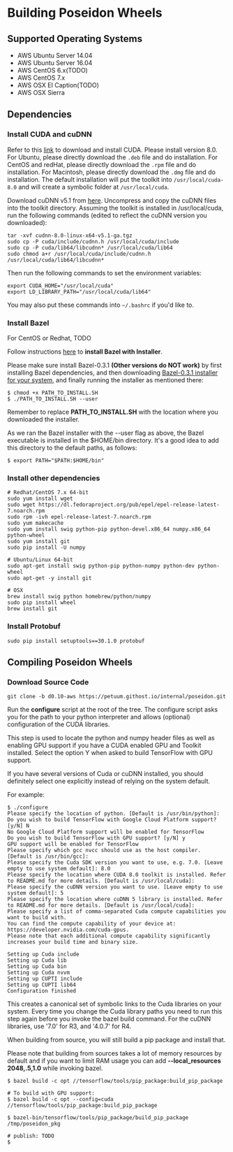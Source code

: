 # Building Poseidon Wheels

## Supported Operating Systems
- AWS Ubuntu Server 14.04
- AWS Ubuntu Server 16.04
- AWS CentOS 6.x(TODO)
- AWS CentOS 7.x
- AWS OSX EI Caption(TODO)
- AWS OSX Sierra

## Dependencies
### Install CUDA and cuDNN
Refer to this [link](https://developer.nvidia.com/cuda-downloads) to download and install CUDA. Please install version 8.0. For Ubuntu, please directly download the `.deb` file and do installation. For CentOS and redHat, please directly download the `.rpm` file and do installation. For Macintosh, please directly download the `.dmg` file and do installation. The default installation will put the toolkit into `/usr/local/cuda-8.0` and will create a symbolic folder at `/usr/local/cuda`.

Download cuDNN v5.1 from [here](https://developer.nvidia.com/cudnn). Uncompress and copy the cuDNN files into the toolkit directory. Assuming the toolkit is installed in /usr/local/cuda, run the following commands (edited to reflect the cuDNN version you downloaded):
```
tar -xvf cudnn-8.0-linux-x64-v5.1-ga.tgz
sudo cp -P cuda/include/cudnn.h /usr/local/cuda/include
sudo cp -P cuda/lib64/libcudnn* /usr/local/cuda/lib64
sudo chmod a+r /usr/local/cuda/include/cudnn.h /usr/local/cuda/lib64/libcudnn*
```

Then run the following commands to set the environment variables:
```
export CUDA_HOME="/usr/local/cuda"
export LD_LIBRARY_PATH="/usr/local/cuda/lib64"
```
You may also put these commands into `~/.bashrc` if you'd like to.

### Install Bazel
For CentOS or Redhat, TODO

Follow instructions [here](http://bazel.build/docs/install.html) to **install Bazel with Installer**.

Please make sure install Bazel-0.3.1 **(Other versions do NOT work)** by first installing Bazel dependencies, and then downloading [Bazel-0.3.1 installer for your system](https://github.com/bazelbuild/bazel/releases), and finally running the installer as mentioned there:
```
$ chmod +x PATH_TO_INSTALL.SH
$ ./PATH_TO_INSTALL.SH --user
```
Remember to replace **PATH_TO_INSTALL.SH** with the location where you downloaded the installer.

As we ran the Bazel installer with the --user flag as above, the Bazel executable is installed in the $HOME/bin directory. It's a good idea to add this directory to the default paths, as follows:
```
$ export PATH="$PATH:$HOME/bin"
```

### Install other dependencies
```
# Redhat/CentOS 7.x 64-bit
sudo yum install wget
sudo wget https://dl.fedoraproject.org/pub/epel/epel-release-latest-7.noarch.rpm
sudo rpm -ivh epel-release-latest-7.noarch.rpm
sudo yum makecache
sudo yum install swig python-pip python-devel.x86_64 numpy.x86_64 python-wheel
sudo yum install git
sudo pip install -U numpy

# Ubuntu/Linux 64-bit
sudo apt-get install swig python-pip python-numpy python-dev python-wheel
sudo apt-get -y install git

# OSX
brew install swig python homebrew/python/numpy
sudo pip install wheel
brew install git
```

### Install Protobuf
```
sudo pip install setuptools==30.1.0 protobuf
```

## Compiling Poseidon Wheels
### Download Source Code
```
git clone -b d0.10-aws https://petuum.githost.io/internal/poseidon.git
```

Run the **configure** script at the root of the tree. The configure script asks you for the path to your python interpreter and allows (optional) configuration of the CUDA libraries.

This step is used to locate the python and numpy header files as well as enabling GPU support if you have a CUDA enabled GPU and Toolkit installed. Select the option Y when asked to build TensorFlow with GPU support.

If you have several versions of Cuda or cuDNN installed, you should definitely select one explicitly instead of relying on the system default.

For example:
```
$ ./configure
Please specify the location of python. [Default is /usr/bin/python]:
Do you wish to build TensorFlow with Google Cloud Platform support? [y/N] N
No Google Cloud Platform support will be enabled for TensorFlow
Do you wish to build TensorFlow with GPU support? [y/N] y
GPU support will be enabled for TensorFlow
Please specify which gcc nvcc should use as the host compiler. [Default is /usr/bin/gcc]:
Please specify the Cuda SDK version you want to use, e.g. 7.0. [Leave empty to use system default]: 8.0
Please specify the location where CUDA 8.0 toolkit is installed. Refer to README.md for more details. [Default is /usr/local/cuda]:
Please specify the cuDNN version you want to use. [Leave empty to use system default]: 5
Please specify the location where cuDNN 5 library is installed. Refer to README.md for more details. [Default is /usr/local/cuda]:
Please specify a list of comma-separated Cuda compute capabilities you want to build with.
You can find the compute capability of your device at: https://developer.nvidia.com/cuda-gpus.
Please note that each additional compute capability significantly increases your build time and binary size.

Setting up Cuda include
Setting up Cuda lib
Setting up Cuda bin
Setting up Cuda nvvm
Setting up CUPTI include
Setting up CUPTI lib64
Configuration finished
```

This creates a canonical set of symbolic links to the Cuda libraries on your system. Every time you change the Cuda library paths you need to run this step again before you invoke the bazel build command. For the cuDNN libraries, use '7.0' for R3, and '4.0.7' for R4.

When building from source, you will still build a pip package and install that.

Please note that building from sources takes a lot of memory resources by default and if you want to limit RAM usage you can add **--local_resources 2048,.5,1.0** while invoking bazel.

```
$ bazel build -c opt //tensorflow/tools/pip_package:build_pip_package

# To build with GPU support:
$ bazel build -c opt --config=cuda //tensorflow/tools/pip_package:build_pip_package

$ bazel-bin/tensorflow/tools/pip_package/build_pip_package /tmp/poseidon_pkg

# publish: TODO
$
```

